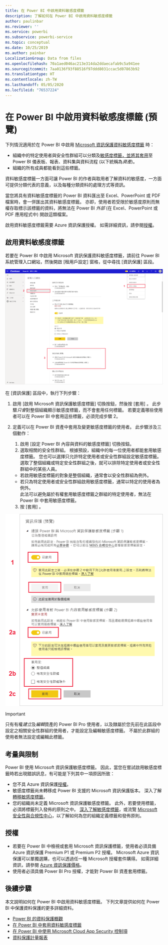 ```yaml
---
title: 在 Power BI 中啟用資料敏感度標籤
description: 了解如何在 Power BI 中啟用資料敏感度標籤
author: paulinbar
ms.reviewer: ''
ms.service: powerbi
ms.subservice: powerbi-service
ms.topic: conceptual
ms.date: 10/25/2019
ms.author: painbar
LocalizationGroup: Data from files
ms.openlocfilehash: 70a1aed046ac213e314da2ddaecafab9c5a941ee
ms.sourcegitcommit: 7aa0136f93f88516f97ddd8031ccac5d07863b92
ms.translationtype: HT
ms.contentlocale: zh-TW
ms.lasthandoff: 05/05/2020
ms.locfileid: "76537224"
---
```

# <a name="enable-data-sensitivity-labels-in-power-bi-preview"></a>在 Power BI 中啟用資料敏感度標籤 (預覽)

下列情況適用於在 Power BI 中啟用 [Microsoft 資訊保護資料敏感度標籤](https://docs.microsoft.com/microsoft-365/compliance/sensitivity-labels) 時：

* 組織中的特定使用者與安全性群組可以分類及[敏感度標籤，並將其套用](../designer/service-security-apply-data-sensitivity-labels.md)至 Power BI 儀表板、報表、資料集與資料流程 (以下統稱為*資產*)。
* 組織的所有成員都能看到這些標籤。

資料敏感度標籤一方面可讓 Power BI 的作者與取用者了解資料的敏感度，一方面可提供分類代表的意義，以及每種分類資料的處理方式等資訊。

當您將具有資料敏感度標籤的 Power BI 資料匯出至 Excel、PowerPoint 或 PDF 檔案時，會一併匯出其資料敏感度標籤。 亦即，使用者若受限於敏感度原則而無權存取標示該標籤的資料，將無法在 Power BI *外部* (在 Excel、PowerPoint 或 PDF 應用程式中) 開啟這類檔案。

啟用資料敏感度標籤需要 Azure 資訊保護授權。 如需詳細資訊，請參閱[授權](#licensing)。

## <a name="enable-data-sensitivity-labels"></a>啟用資料敏感度標籤

若要在 Power BI 中啟用 Microsoft 資訊保護資料敏感度標籤，請前往 Power BI 系統管理入口網站，然後開啟 [租用戶設定] 窗格，從中尋找 [資訊保護] 區段。

![尋找 [資訊保護] 區段](media/service-security-enable-data-sensitivity-labels/enable-data-sensitivity-labels-01.png)

在 [資訊保護]  區段中，執行下列步驟：
1.  啟用 [啟用 Microsoft 資訊保護敏感度標籤]  切換按鈕，然後按 [套用]  。 此步驟*只會*對整個組織顯示敏感度標籤，而不會套用任何標籤。 若要定義哪些使用者可以在 Power BI 中套用這些標籤，必須完成步驟 2。
2.  定義可以在 Power BI 資產中套用及變更敏感度標籤的使用者。 此步驟涉及三個動作：
    1.  啟用 [設定 Power BI 內容與資料的敏感度標籤]  切換按鈕。
    2.  選取相關的安全性群組。 根據預設，組織中的每一位使用者都能套用敏感度標籤。 您也可以選擇只允許特定使用者或安全性群組設定敏感度標籤。 選取了整個組織或特定安全性群組之後，就可以排除特定使用者或安全性群組中的某些人員。
    * 若啟用敏感度標籤的對象是整個組織，通常會以安全性群組為例外。
    * 若只為特定使用者或安全性群組啟用敏感度標籤，通常以特定的使用者為例外。  
    此法可以避免屬於有權套用敏感度標籤之群組的特定使用者，無法在 Power BI 中套用敏感度標籤。
    
    3. 按 [套用]  。

![啟用敏感度標籤](media/service-security-enable-data-sensitivity-labels/enable-data-sensitivity-labels-02.png)

> [!IMPORTANT]
> 只有有權*建立*及*編輯*資產的 Power BI Pro 使用者，以及隸屬於您先前在此區段中設定之相關安全性群組的使用者，才能設定及編輯敏感度標籤。 不屬於此群組的使用者無法設定或編輯此標籤。 


## <a name="considerations-and-limitations"></a>考量與限制

Power BI 使用 Microsoft 資訊保護敏感度標籤。 因此，當您在嘗試啟用敏感度標籤時若出現錯誤訊息，有可能是下列其中一項原因所致：

* 您不具 Azure 資訊保護[授權](#licensing)。
* 敏感度標籤尚未轉移成 Power BI 支援的 Microsoft 資訊保護版本。 深入了解[轉移敏感度標籤](https://docs.microsoft.com/azure/information-protection/configure-policy-migrate-labels)。
* 您的組織尚未定義 Microsoft 資訊保護敏感度標籤。 此外，若要使用標籤，必須將標籤列入發佈的原則之中。 [深入了解敏感度標籤](https://docs.microsoft.com/Office365/SecurityCompliance/sensitivity-labels)，或流覽 [Microsoft 安全性與合規性中心](https://sip.protection.office.com/sensitivity?flight=EnableMIPLabels)，以了解如何為您的組織定義標籤和發佈原則。

## <a name="licensing"></a>授權

* 若要在 Power BI 中檢視或套用 Microsoft 資訊保護標籤，使用者必須具備 Azure 資訊保護 Premium P1 或 Premium P2 授權。 Microsoft Azure 資訊保護可以單獨選購，也可以透過任一種 Microsoft 授權套件購得。 如需詳細資訊，請參閱 [Azure 資訊保護價格](https://azure.microsoft.com/pricing/details/information-protection/)。
* 使用者必須具備 Power BI Pro 授權，才能對 Power BI 資產套用標籤。


## <a name="next-steps"></a>後續步驟

本文說明如何在 Power BI 中啟用資料敏感度標籤。 下列文章提供如何在 Power BI 中保護資料保護的更多詳細資料。 

* [Power BI 的資料保護概觀](service-security-data-protection-overview.md)
* [在 Power BI 中套用資料敏感度標籤](../designer/service-security-apply-data-sensitivity-labels.md)
* [在 Power BI 中使用 Microsoft Cloud App Security 控制項](service-security-using-microsoft-cloud-app-security-controls.md)
* [資料保護計量報表](service-security-data-protection-metrics-report.md)